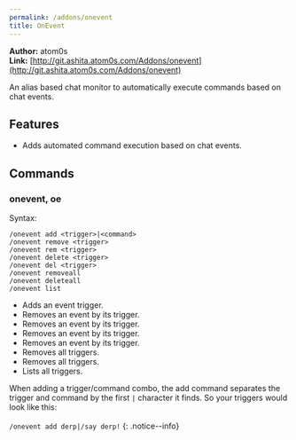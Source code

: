```yaml
---
permalink: /addons/onevent
title: OnEvent
---
```


**Author:** atom0s<br/>
**Link:** [http://git.ashita.atom0s.com/Addons/onevent](http://git.ashita.atom0s.com/Addons/onevent)

An alias based chat monitor to automatically execute commands based on chat events.

## Features

  * Adds automated command execution based on chat events.

## Commands

### onevent, oe
Syntax:
```
/onevent add <trigger>|<command>
/onevent remove <trigger>
/onevent rem <trigger>
/onevent delete <trigger>
/onevent del <trigger>
/onevent removeall
/onevent deleteall
/onevent list
```
  * Adds an event trigger.
  * Removes an event by its trigger.
  * Removes an event by its trigger.
  * Removes an event by its trigger.
  * Removes an event by its trigger.
  * Removes all triggers.
  * Removes all triggers.
  * Lists all triggers.

When adding a trigger/command combo, the add command separates the trigger and command by the first `|` character it finds. So your triggers would look like this:<br/><br/>
`/onevent add derp|/say derp!`
{: .notice--info}